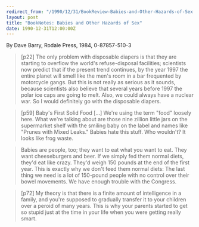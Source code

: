 ```yaml
---
redirect_from: "/1990/12/31/BookReview-Babies-and-Other-Hazards-of-Sex.html"
layout: post
title: "BookNotes: Babies and Other Hazards of Sex"
date: 1990-12-31T12:00:00Z
---
```

By Dave Barry, Rodale Press, 1984, 0-87857-510-3

>
> [p22] The only problem with disposable diapers is that they are
> starting to overflow the world's refuse-disposal facilities;
> scientists now predict that if the present trend continues, by the
> year 1997 the entire planet will smell like the men's room in a bar
> frequented by motorcycle gangs. But this is not really as serious as
> it sounds, because scientists also believe that several years before
> 1997 the polar ice caps are going to melt.  Also, we could always
> have a nuclear war.  So I would definitely go with the disposable
> diapers.



> [p59] Baby's First Solid Food [...] We're using the term "food"
> loosely here.  What we're talking about are those nine zillion little
> jars on the supermarket shelf with the smiling baby on the label and
> names like "Prunes with Mixed Leaks."  Babies hate this stuff. Who
> wouldn't?  It looks like frog waste.



> Babies are people, too; they want to eat what you want to eat.
> They want cheeseburgers and beer.  If we simply fed them normal
> diets, they'd eat like crazy.  They'd weigh 150 pounds at the end of
> the first year.  This is exactly why we don't feed them normal diets:
> The last thing we need is a lot of 150-pound people with no control
> over their bowel movements.  We have enough trouble with the
> Congress.



> [p72] My theory is that there is a finite amount of intelligence
> in a family, and you're supposed to gradually transfer it to your
> children over a peroid of many years.  This is why your parents
> started to get so stupid just at the time in your life when you were
> getting really smart.
>
